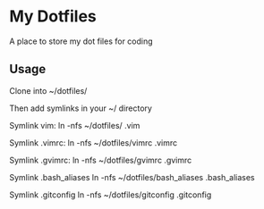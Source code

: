 My Dotfiles
===========

A place to store my dot files for coding

Usage
-----

Clone into ~/dotfiles/

Then add symlinks in your ~/ directory

Symlink vim:
  ln -nfs ~/dotfiles/ .vim

Symlink .vimrc:
  ln -nfs ~/dotfiles/vimrc .vimrc

Symlink .gvimrc:
  ln -nfs ~/dotfiles/gvimrc .gvimrc

Symlink .bash_aliases
  ln -nfs ~/dotfiles/bash_aliases .bash_aliases

Symlink .gitconfig
  ln -nfs ~/dotfiles/gitconfig .gitconfig
